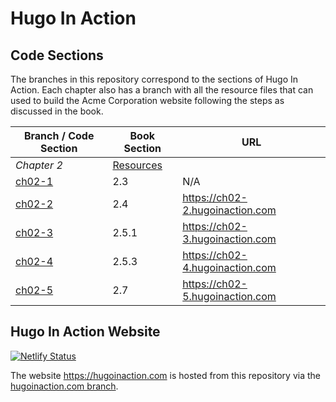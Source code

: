 Hugo In Action
===============

Code Sections
-------------

The branches in this repository correspond to the sections of Hugo In Action. Each chapter also has a branch with all the resource files that can used to build the Acme Corporation website following the steps as discussed in the book.

| Branch / Code Section | Book Section | URL |
|      ----------       |   ---   |  --- |
| *Chapter 2*           | [Resources](https://github.com/hugoinaction/hugoinaction/archive/ch02-resources.zip) ||
| [ch02-1](https://github.com/hugoinaction/hugoinaction/tree/ch02-1)                |    2.3    | N/A |
| [ch02-2](https://github.com/hugoinaction/hugoinaction/tree/ch02-2)                |    2.4    | https://ch02-2.hugoinaction.com |
| [ch02-3](https://github.com/hugoinaction/hugoinaction/tree/ch02-3)                |    2.5.1  | https://ch02-3.hugoinaction.com |
| [ch02-4](https://github.com/hugoinaction/hugoinaction/tree/ch02-4)                |    2.5.3  | https://ch02-4.hugoinaction.com |
| [ch02-5](https://github.com/hugoinaction/hugoinaction/tree/ch02-5)                |    2.7    | https://ch02-5.hugoinaction.com |

Hugo In Action Website
---------------------
[![Netlify Status](https://api.netlify.com/api/v1/badges/83ef031c-395c-40f2-a263-20d073bf8d26/deploy-status)](https://app.netlify.com/sites/hugoinaction/deploys)

The website https://hugoinaction.com is hosted from this repository via the [hugoinaction.com branch](https://github.com/hugoinaction/hugoinaction/tree/hugoinaction.com).
